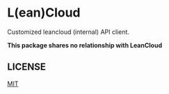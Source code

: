 # L(ean)Cloud

Customized leancloud (internal) API client.

**This package shares no relationship with LeanCloud**

## LICENSE

[MIT](https://hbc.mit-license.org)
